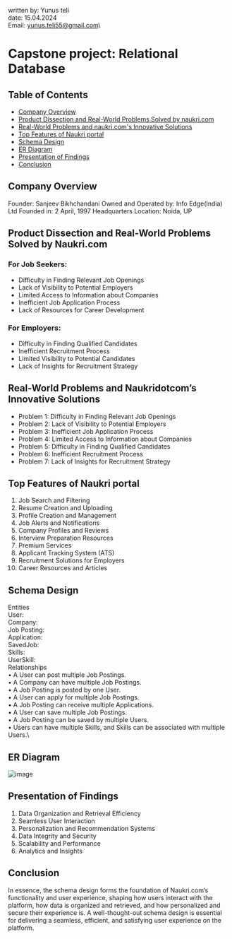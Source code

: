 written by: Yunus teli\
date: 15.04.2024\
Email: yunus.teli55@gmail.com\
# Capstone project: Relational Database
## Table of Contents
- [Company Overview](#company-overview)
- [Product Dissection and Real-World Problems Solved by naukri.com](#product-dissection-and-real-world-problems-solved-by-naukricom)
- [Real-World Problems and naukri.com's Innovative Solutions](#real-world-problems-and-naukricom-s-innovative-solutions)
- [Top Features of Naukri portal](#top-features-of-naukri-portal)
- [Schema Design](#schema-design)
- [ER Diagram](#er-diagram)
- [Presentation of Findings](#presentation-of-findings)
- [Conclusion](#conclusion)

## Company Overview

Founder: Sanjeev Bikhchandani 
Owned and Operated by: Info Edge(India) Ltd 
Founded in: 2 April, 1997 
Headquarters Location: Noida, UP


## Product Dissection and Real-World Problems Solved by Naukri.com

### For Job Seekers:

 - Difficulty in Finding Relevant Job Openings
 - Lack of Visibility to Potential Employers
 - Limited Access to Information about Companies
 - Inefficient Job Application Process
 - Lack of Resources for Career Development

### For Employers:
 - Difficulty in Finding Qualified Candidates
 - Inefficient Recruitment Process
 - Limited Visibility to Potential Candidates
 - Lack of Insights for Recruitment Strategy

## Real-World Problems and Naukridotcom’s Innovative Solutions

 - Problem 1: Difficulty in Finding Relevant Job Openings
 - Problem 2: Lack of Visibility to Potential Employers
 - Problem 3: Inefficient Job Application Process
 - Problem 4: Limited Access to Information about Companies
 - Problem 5: Difficulty in Finding Qualified Candidates
 - Problem 6: Inefficient Recruitment Process
 - Problem 7: Lack of Insights for Recruitment Strategy

## Top Features of Naukri portal

1. Job Search and Filtering
2. Resume Creation and Uploading
3. Profile Creation and Management
4. Job Alerts and Notifications
5. Company Profiles and Reviews
6. Interview Preparation Resources
7. Premium Services
8. Applicant Tracking System (ATS)
9. Recruitment Solutions for Employers
10. Career Resources and Articles

## Schema Design

Entities \
User: \
Company: \
Job Posting: \
Application: \
SavedJob: \
Skills: \
UserSkill: \
Relationships \
•	A User can post multiple Job Postings.\
•	A Company can have multiple Job Postings.\
•	A Job Posting is posted by one User.\
•	A User can apply for multiple Job Postings.\
•	A Job Posting can receive multiple Applications.\
•	A User can save multiple Job Postings.\
•	A Job Posting can be saved by multiple Users.\
•	Users can have multiple Skills, and Skills can be associated with multiple Users.\

## ER Diagram

![image](https://github.com/yunus6390/Relational_database_-product_dissection_project/assets/155840563/ec9d764f-e010-4c41-b4cb-0cbddff91b3d)

## Presentation of Findings

1. Data Organization and Retrieval Efficiency
2. Seamless User Interaction
3. Personalization and Recommendation Systems
4. Data Integrity and Security
5. Scalability and Performance
6. Analytics and Insights


## Conclusion

In essence, the schema design forms the foundation of Naukri.com’s functionality and user experience, shaping how users interact with the platform, how data is organized and retrieved, and how personalized and secure their experience is. A well-thought-out schema design is essential for delivering a seamless, efficient, and satisfying user experience on the platform.
